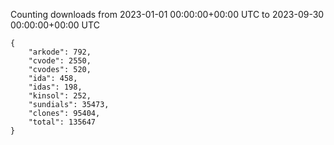 
Counting downloads from 2023-01-01 00:00:00+00:00 UTC to 2023-09-30 00:00:00+00:00 UTC

```
{
    "arkode": 792,
    "cvode": 2550,
    "cvodes": 520,
    "ida": 458,
    "idas": 198,
    "kinsol": 252,
    "sundials": 35473,
    "clones": 95404,
    "total": 135647
}
```
